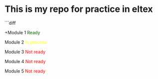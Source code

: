 <h1>This is my repo for practice in eltex</h1>
```diff
<p>+Module 1 <span style="color: darkgreen;">Ready</span></p>
<p>Module 2 <span style="color: yellow;">In procces</span></p>
<p>Module 3 <span style="color: red;">Not ready</span></p>
<p>Module 4 <span style="color: red;">Not ready</span></p>
<p>Module 5 <span style="color: red;">Not ready</span></p>